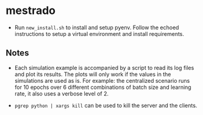 # mestrado

- Run `new_install.sh` to install and setup pyenv. Follow the echoed instructions to setup a virtual environment and install requirements.

## Notes

- Each simulation example is accompanied by a script to read its log files and plot its results. The plots will only work if the values in the simulations are used as is. For example: the centralized scenario runs for 10 epochs over 6 different combinations of batch size and learning rate, it also uses a verbose level of 2.

- `pgrep python | xargs kill` can be used to kill the server and the clients.
